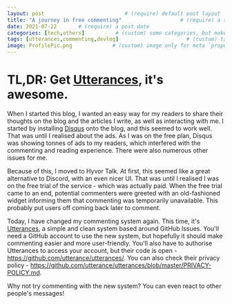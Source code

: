 ```yaml
---
layout: post                          # (require) default post layout
title: "A journey in free commenting"                   # (require) a string title
date: 2021-07-22       # (require) a post date
categories: [tech,others]          # (custom) some categories, but makesure these categories already exists inside path of `category/`
tags: [utterances,commenting,devlog]                      # (custom) tags only for meta `property="article:tag"`
image: ProfilePic.png             # (custom) image only for meta `property="og:image"`, save your image inside path of `static/img/_posts`
---
```

# TL,DR: Get [Utterances](https://utteranc.es), it's awesome.
When I started this blog, I wanted an easy way for my readers to share their thoughts on the blog and the articles I write, as well as interacting with me.
I started by installing [Disqus](https://disqus.com) onto the blog, and this seemed to work well. That was until I realised about the ads. As I was on the free plan, Disqus was showing tonnes of ads to my readers, which interfered with the commenting and reading experience. There were also numerous other issues for me.

Because of this, I moved to Hyvor Talk. At first, this seemed like a great alternative to Discord, with an even nicer UI. That was until I realised I was on the free trial of the service - which was actually paid. When the free trial came to an end, potential commenters were greeted with an old-fashioned widget informing them that commenting was temporarily unavailable. This probably put users off coming back later to comment.

Today, I have changed my commenting system again. This time, it's [Utterances](https://utteranc.es), a simple and clean system based around GitHub Issues. You'll need a GitHub account to use the new system, but hopefully it should make commenting easier and more user-friendly. You'll also have to authorise Utterances to access your account, but their code is open - https://github.com/utterance/utterances/. You can also check their privacy policy - https://github.com/utterance/utterances/blob/master/PRIVACY-POLICY.md.

Why not try commenting with the new system? You can even react to other people's messages!
